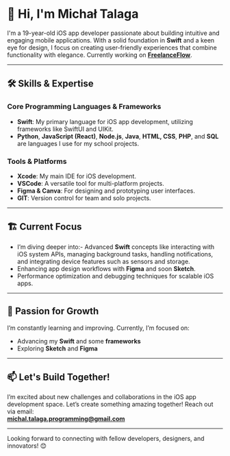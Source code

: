 # 👋 Hi, I'm Michał Talaga

I'm a 19-year-old iOS app developer passionate about building intuitive and engaging mobile applications. With a solid foundation in **Swift** and a keen eye for design, I focus on creating user-friendly experiences that combine functionality with elegance. Currently working on **[FreelanceFlow](https://github.com/MichalTalaga17/Freelance-Flow)**.

---

## 🛠️ Skills & Expertise

### Core Programming Languages & Frameworks
- **Swift**: My primary language for iOS app development, utilizing frameworks like SwiftUI and UIKit.
- **Python**, **JavaScript (React)**, **Node.js**, **Java**, **HTML, CSS**, **PHP**, and **SQL** are languages I use for my school projects.

### Tools & Platforms
- **Xcode**: My main IDE for iOS development.
- **VSCode**: A versatile tool for multi-platform projects.
- **Figma & Canva**: For designing and prototyping user interfaces.
- **GIT**: Version control for team and solo projects.

---

## 🏗️ Current Focus

- I’m diving deeper into:- Advanced **Swift** concepts like interacting with iOS system APIs, managing background tasks, handling notifications, and integrating device features such as sensors and storage.
- Enhancing app design workflows with **Figma** and soon **Sketch**.
- Performance optimization and debugging techniques for scalable iOS apps.

---

## 🌱 Passion for Growth
I’m constantly learning and improving. Currently, I’m focused on:
- Advancing my **Swift** and some **frameworks**
- Exploring **Sketch** and **Figma**

---

## 📫 Let's Build Together!

I’m excited about new challenges and collaborations in the iOS app development space. Let’s create something amazing together! Reach out via email:  
**[michal.talaga.programming@gmail.com](mailto:michal.talaga.programming@gmail.com)**

---

Looking forward to connecting with fellow developers, designers, and innovators! 😊
